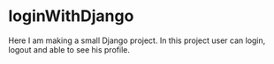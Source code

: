 # loginWithDjango
Here I am making a small Django project. In this project user can login, logout and able to see his profile. 
